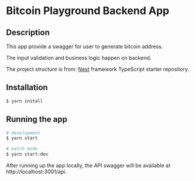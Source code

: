 # Bitcoin Playground Backend App

## Description

This app provide a swagger for user to generate bitcoin address.

The input validation and business logic happen on backend. 

The project structure is from: [Nest](https://github.com/nestjs/nest) framework TypeScript starter repository.

## Installation

```bash
$ yarn install
```

## Running the app

```bash
# development
$ yarn start

# watch mode
$ yarn start:dev
```

After running up the app locally, the API swagger will be available at http://localhost:3001/api.
